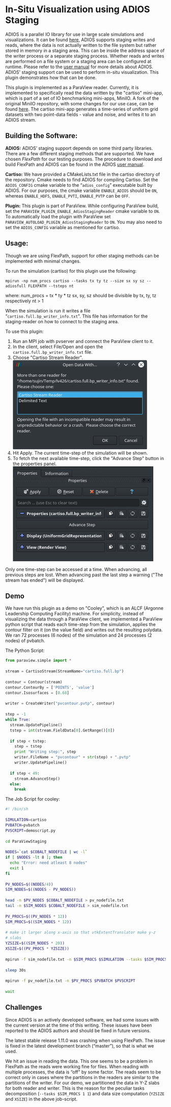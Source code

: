 # In-Situ Visualization using ADIOS Staging

ADIOS is a parallel IO library for use in large scale simulations and
visualizations. It can be found [here](https://github.com/ornladios/ADIOS),
ADIOS supports staging writes and reads, where the data is not actually
written to the file system but rather stored in memory in a staging area.
This can be inside the address space of the writer process or a separate
staging process. Whether reads and writes are performed on a file system or
a staging area can be configured at runtime. Please refer to the
[user manual](https://www.olcf.ornl.gov/center-projects/adios/) for more
details about ADIOS. ADIOS' staging support can be used to perform in-situ
visualization. This plugin demonstrates how that can be done.


This plugin is implemented as a ParaView reader. Currently, it is implemented
to specifically read the data written by the "cartiso" mini-app, which is part
of a set of IO benchmarking mini-apps, MiniIO. A fork of the original
MiniIO repository, with some changes for our use case, can be found
[here](https://github.com/sujin-philip/miniIO). The cartiso mini-app generates
a time-series of uniform grid datasets with two point-data fields - value and
noise, and writes it to an ADIOS stream.


## Building the Software:

**ADIOS:** ADIOS’ staging support depends on some third party libraries.
There are a few different staging methods that are supported. We have chosen
*FlexPath* for our testing purposes. The procedure to download and build
FlexPath and ADIOS can be found in the ADIOS
[user manual](https://www.olcf.ornl.gov/center-projects/adios/).

**Cartiso:** We have provided a CMakeLists.txt file in the cartiso directory
of the repository. Cmake needs to find ADIOS for compiling Cartiso.
Set the `ADIOS_CONFIG` cmake variable to the “`adios_config`” executable built
by ADIOS. For our purposes, the cmake variable `ENABLE_ADIOS` should be `ON`,
whereas `ENABLE_HDF5`, `ENABLE_PVTI`, `ENABLE_PVTP` can be `OFF`.

**Plugin:** This plugin is part of ParaView. While configuring ParaView
build, set the `PARAVIEW_PLUGIN_ENABLE_AdiosStagingReader` cmake variable
to `ON`. To automatically load the plugin with ParaView set
`PARAVIEW_AUTOLOAD_PLUGIN_AdiosStagingReader` to `ON`. You may also need
to set the `ADIOS_CONFIG` variable as mentioned for cartiso.


## Usage:

Though we are using FlexPath, support for other staging methods can be
implemented with minimal changes.

To run the simulation (cartiso) for this plugin use the following:
```
mpirun -np num_procs cartiso --tasks tx ty tz --size sx sy sz --adiosfull FLEXPATH --tsteps nt
```
where:
  num_procs = tx * ty * tz
  sx, sy, sz should be divisible by tx, ty, tz respectively
  nt > 1

When the simulation is run it writes a file
“`cartiso.full.bp_writer_info.txt`". This file has information for the
staging-reader on how to connect to the staging area.

To use this plugin:
1. Run an MPI job with pvserver and connect the ParaView client to it.
2. In the client, select File/Open and open the
`cartiso.full.bp_writer_info.txt` file.
3. Choose "Cartiso Stream Reader".
![choose reader dialog](imgs/ChooseReader.png)
4. Hit Apply. The current time-step of the simulation will be shown.
5. To fetch the next available time-step, click the "Advance Step" button
in the properties panel.
![properties panel](imgs/PropertiesPanel.png)

Only one time-step can be accessed at a time. When advancing, all previous
steps are lost. When advancing past the last step a warning
("The stream has ended") will be displayed.


## Demo

We have run this plugin as a demo on "Cooley", which is an ALCF
(Argonne Leadership Computing Facility) machine. For simplicity, instead
of visualizing the data through a ParaView client, we implemented a
ParaView python script that reads each time-step from the simulation,
applies the contour filter on it (on the value field) and writes out the
resulting polydata. We ran 72 processes (6 nodes) of the simulation and 24
processes (2 nodes) of pvbatch.

The Python Script:
```python
from paraview.simple import *

stream = CartisoStream(StreamName="cartiso.full.bp")

contour = Contour(stream)
contour.ContourBy = ['POINTS', 'value']
contour.Isosurfaces = [0.68]

writer = CreateWriter("pvcontour.pvtp", contour)

step = -1
while True:
  stream.UpdatePipeline()
  tstep = int(stream.FieldData[0].GetRange()[0])

  if step < tstep:
    step = tstep
    print "Writing step:", step
    writer.FileName = "pvcontour" + str(step) + ".pvtp"
    writer.UpdatePipeline()

  if step < 49:
    stream.AdvanceStep()
  else:
    break
```

The Job Script for cooley:
```bash
#! /bin/sh

SIMULATION=cartiso
PVBATCH=pvbatch
PVSCRIPT=demoscript.py

cd ParaViewStaging

NODES=`cat $COBALT_NODEFILE | wc -l`
if [ $NODES -lt 8 ]; then
  echo "Error: need atleast 8 nodes"
  exit 1
fi

PV_NODES=$((NODES/4))
SIM_NODES=$((NODES - PV_NODES))

head -n $PV_NODES $COBALT_NODEFILE > pv_nodefile.txt
tail -n $SIM_NODES $COBALT_NODEFILE > sim_nodefile.txt

PV_PROCS=$((PV_NODES * 12))
SIM_PROCS=$((SIM_NODES * 12))

# make it larger along x-axis so that vtkExtentTranslator make y-z
# slabs
YZSIZE=$((SIM_NODES * 20))
XSIZE=$((PV_PROCS * YZSIZE))

mpirun -f sim_nodefile.txt -n $SIM_PROCS $SIMULATION --tasks $SIM_PROCS 1 1 --size $XSIZE $YZSIZE $YZSIZE --adiosfull FLEXPATH --tsteps 50 &

sleep 30s

mpirun -f pv_nodefile.txt -n $PV_PROCS $PVBATCH $PVSCRIPT

wait
```


## Challenges

Since ADIOS is an actively developed software, we had some issues with the
current version at the time of this writing. These issues have been reported
to the ADIOS authors and should be fixed in future versions.

The latest stable release 1.11.0 was crashing when using FlexPath.
The issue is fixed in the latest development branch (“master”), so that is
what we used.

We hit an issue in reading the data. This one seems to be a problem in
FlexPath as the reads were working fine for files. When reading with multiple
processes, the data is “off” by some factor. The reads seem to be correct only
in cases where the partitions in the readers are similar to the partitions of
the writer. For our demo, we partitioned the data in Y-Z slabs for both reader
and writer. This is the reason for the peculiar tasks decomposition
(`--tasks $SIM_PROCS 1 1`) and data size computation (`YZSIZE` and `XSIZE`)
in the above job-script.

